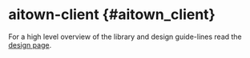 aitown-client       {#aitown_client}
=============

For a high level overview of the library and design guide-lines read the
[design page](http://tnick.github.io/aitown/reference/aitown-client.html).


